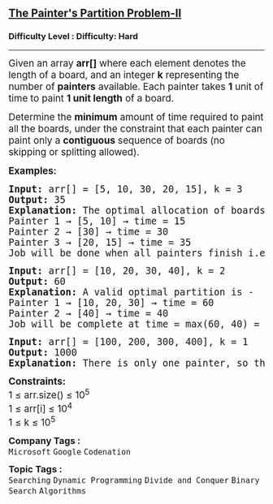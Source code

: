 <h2><a href="https://www.geeksforgeeks.org/problems/the-painters-partition-problem1535/1">The Painter's Partition Problem-II</a></h2><h3>Difficulty Level : Difficulty: Hard</h3><hr><div class="problems_problem_content__Xm_eO"><p><span style="font-size: 18.6667px;">Given an array <strong>arr[]</strong> where each element denotes the length of a board, and an integer <strong>k</strong> representing the number of <strong>painters</strong> available. Each painter takes <strong>1</strong> unit of time to paint <strong>1 unit length</strong> of a board.</span></p>
<p><span style="font-size: 18.6667px;">Determine the <strong>minimum</strong> amount of time required to paint all the boards, under the constraint that each painter can paint only a <strong>contiguous</strong> sequence of boards (no skipping or splitting allowed).</span></p>
<p><span style="font-size: 14pt;"><strong>Examples:</strong></span></p>
<pre><span style="font-size: 14pt;"><strong style="font-size: 14pt;">Input: </strong><span style="font-size: 14pt;">arr[] = [5, 10, 30, 20, 15], k = 3
</span><strong style="font-size: 14pt;">Output:</strong><span style="font-size: 14pt;"> 35
</span><strong style="font-size: 14pt;">Explanation: </strong><span style="font-size: 14pt;">The optimal allocation of boards among 3 painters is - <br></span><span style="font-size: 18.6667px;">Painter 1 → [5, 10] → time = 15<br>Painter 2 → [30] → time = 30<br>Painter 3 → [20, 15] → time = 35<br>Job will be done when all painters finish i.e. at time = max(15, 30, 35) = 35</span></span></pre>
<pre><span style="font-size: 14pt;"><strong style="font-size: 14pt;">Input: </strong><span style="font-size: 14pt;">arr[] = [10, 20, 30, 40], k = 2
</span><strong style="font-size: 14pt;">Output: </strong><span style="font-size: 14pt;">60
</span><strong style="font-size: 14pt;">Explanation: </strong><span style="font-size: 14pt;">A valid optimal partition is - <br></span><span style="font-size: 18.6667px;">Painter 1 → [10, 20, 30] → time = 60<br>Painter 2 → [40] → time = 40<br>Job will be complete at time = max(60, 40) = 60</span></span></pre>
<pre><span style="font-size: 14pt;"><strong>Input: </strong>arr[] = [100, 200, 300, 400], k = 1
<strong>Output: </strong>1000
<strong>Explanation: </strong>There is only one painter, so the painter must paint all boards sequentially. The total time taken will be the sum of all board lengths, i.e., 100 + 200 + 300 + 400 = 1000.</span></pre>
<p><span style="font-size: 14pt;"><strong>Constraints:</strong><br>1 ≤ arr.size() ≤ 10<sup>5<br></sup><span style="font-family: -apple-system, BlinkMacSystemFont, 'Segoe UI', Roboto, Oxygen, Ubuntu, Cantarell, 'Open Sans', 'Helvetica Neue', sans-serif;">1 ≤ arr[i] ≤ 10<sup>4</sup></span><sup style="font-family: -apple-system, BlinkMacSystemFont, 'Segoe UI', Roboto, Oxygen, Ubuntu, Cantarell, 'Open Sans', 'Helvetica Neue', sans-serif;"><br></sup><span style="font-family: -apple-system, BlinkMacSystemFont, 'Segoe UI', Roboto, Oxygen, Ubuntu, Cantarell, 'Open Sans', 'Helvetica Neue', sans-serif;">1 ≤ k ≤ 10</span><sup style="font-family: -apple-system, BlinkMacSystemFont, 'Segoe UI', Roboto, Oxygen, Ubuntu, Cantarell, 'Open Sans', 'Helvetica Neue', sans-serif;">5</sup></span></p></div><p><span style=font-size:18px><strong>Company Tags : </strong><br><code>Microsoft</code>&nbsp;<code>Google</code>&nbsp;<code>Codenation</code>&nbsp;<br><p><span style=font-size:18px><strong>Topic Tags : </strong><br><code>Searching</code>&nbsp;<code>Dynamic Programming</code>&nbsp;<code>Divide and Conquer</code>&nbsp;<code>Binary Search</code>&nbsp;<code>Algorithms</code>&nbsp;